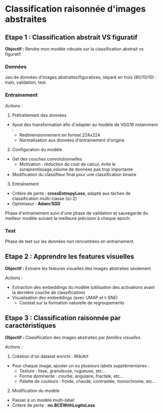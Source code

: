 # Classification raisonnée d'images abstraites
## Etape 1 : Classification abstrait VS figuratif
**Objectif :** Rendre mon modèle robuste sur la classification abstrait vs figuratif

### Données 
Jeu de données d'images abstraites/figuratives, séparé en trois (80/10/10) : train, validation, test. 

### Entrainement
_Actions :_
1. Prétraitement des données
- Ajout des transformation afin d'adapter au modèle de VGG16 notamment :
  - Redimensionnement en format 224x224 
  - Normalisation aux données d'entrainement d'origine
2. Configuration du modèle
- Gel des couches convolutionnelles 
  - Motivation : réduction du coût de calcul, évite le suraprentissage,volume de données pas trop importante
- Modification du classifieur final pour une classification binaire
3. Entraînement
- Critère de perte : **crossEntropyLoss**, adapté aux tâches de classification multi-classe (ici 2)
- Optimiseur : **Adam**/**SGD**

Phase d'entrainement suivi d'une phase de validation et sauvegarde du meilleur modèle suivant la meilleure précision à chaque epoch. 

### Test
Phase de test sur les données non rencontrées en entrainement. 

## Etape 2 : Apprendre les features visuelles
**Objectif :**  Extraire les features visuelles des images abstraites seulement

_Actions :_
- Extraction des embeddings du modèle (utilisation des activations avant la dernière couche de classification)
- Visualisation des embeddings (avec UMAP et t-SNE)
  - Constat sur la formation naturelle de regroupements 

## Etape 3 : Classification raisonnée par caractéristiques
**Objectif :** Classification des images abstraites par *familles visuelles*.

_Actions :_
1. Création d'un dataset enrichi : WikiArt
- Pour chaque image, ajouter un ou plusieurs labels supplémentaires : 
  - Texture : lisse, granuleuse, rugueuse, etc...
  - Forme dominente : courbe, angulaire, fractale, etc...
  - Palette de couleurs : froide, chaude, contrastée, monochrome, etc...
2. Modification du modèle 
- Passer à un modèle multi-label
- Critère de perte : **nn.BCEWithLogitsLoss**